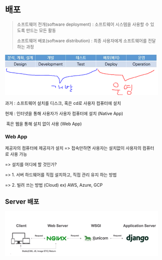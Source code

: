 # 배포

> 소프트웨어 전개(software deployment) : 소프트웨어 시스템을 사용할 수 있도록 만드는 모든 활동
>
> 소프트웨어 배포(software distribution) : 최종 사용자에게 소프트웨어를 전달하는 과정



![image-20220515160214888](distribute.assets/image-20220515160214888.png)



과거 : 소프트웨어 설치를 디스크, 혹은 cd로 사용자 컴퓨터에 설치

현재 : 인터넷을 통해 사용자가 사용자 컴퓨터에 설치 (Native App)

​     혹은 웹을 통해 설치 없이 사용 (Web App)



### Web App

제공자의 컴퓨터에 제공자가 설치 => 접속만하면 사용자는 설치없이 사용자의 컴퓨터로 사용 가능

=> 설치를 어디에 할 것인가?

=> 1. 서버 하드웨어를 직접 설치하고, 직접 관리 유지 하는 방법

=> 2. 빌려 쓰는 방법 (Cloud)  ex) AWS, Azure, GCP





## Server 배포

![image-20220515160948575](distribute.assets/image-20220515160948575.png)

















